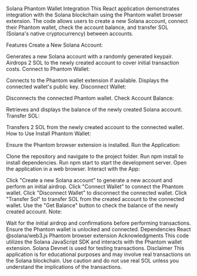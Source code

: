 Solana Phantom Wallet Integration
This React application demonstrates integration with the Solana blockchain using the Phantom wallet browser extension. The code allows users to create a new Solana account, connect their Phantom wallet, check the account balance, and transfer SOL (Solana's native cryptocurrency) between accounts.

Features
Create a New Solana Account:

Generates a new Solana account with a randomly generated keypair.
Airdrops 2 SOL to the newly created account to cover initial transaction costs.
Connect to Phantom Wallet:

Connects to the Phantom wallet extension if available.
Displays the connected wallet's public key.
Disconnect Wallet:

Disconnects the connected Phantom wallet.
Check Account Balance:

Retrieves and displays the balance of the newly created Solana account.
Transfer SOL:

Transfers 2 SOL from the newly created account to the connected wallet.
How to Use
Install Phantom Wallet:

Ensure the Phantom browser extension is installed.
Run the Application:

Clone the repository and navigate to the project folder.
Run npm install to install dependencies.
Run npm start to start the development server.
Open the application in a web browser.
Interact with the App:

Click "Create a new Solana account" to generate a new account and perform an initial airdrop.
Click "Connect Wallet" to connect the Phantom wallet.
Click "Disconnect Wallet" to disconnect the connected wallet.
Click "Transfer Sol" to transfer SOL from the created account to the connected wallet.
Use the "Get Balance" button to check the balance of the newly created account.
Note:

Wait for the initial airdrop and confirmations before performing transactions.
Ensure the Phantom wallet is unlocked and connected.
Dependencies
React
@solana/web3.js
Phantom browser extension
Acknowledgments
This code utilizes the Solana JavaScript SDK and interacts with the Phantom wallet extension.
Solana Devnet is used for testing transactions.
Disclaimer
This application is for educational purposes and may involve real transactions on the Solana blockchain. Use caution and do not use real SOL unless you understand the implications of the transactions.
